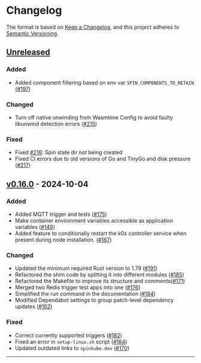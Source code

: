 # Changelog

The format is based on [Keep a Changelog](https://keepachangelog.com/en/1.1.0/), and this project adheres to [Semantic Versioning](https://semver.org/spec/v2.0.0.html).

## [Unreleased]

### Added

- Added component filtering based on env var `SPIN_COMPONENTS_TO_RETAIN` ([#197](https://github.com/spinkube/containerd-shim-spin/pull/197))

### Changed

- Turn off native unwinding from Wasmtime Config to avoid faulty libunwind detection errors ([#215](https://github.com/spinkube/containerd-shim-spin/pull/215))

### Fixed

- Fixed [#216](https://github.com/spinkube/containerd-shim-spin/issues/216): Spin state dir not being created
- FIxed CI errors due to old versions of Go and TinyGo and disk pressure ([#217](https://github.com/spinkube/containerd-shim-spin/pull/217))



## [v0.16.0](https://github.com/spinkube/containerd-shim-spin/releases/tag/v0.16.0) - 2024-10-04

### Added

- Added MQTT trigger and tests ([#175](https://github.com/spinkube/containerd-shim-spin/pull/175))
- Make container environment variables accessible as application variables ([#149](https://github.com/spinkube/containerd-shim-spin/pull/149))
- Added feature to conditionally restart the k0s controller service when present during node installation. ([#167](https://github.com/spinkube/containerd-shim-spin/pull/167))

### Changed

- Updated the minimum required Rust version to 1.79 ([#191](https://github.com/spinkube/containerd-shim-spin/pull/191))
- Refactored the shim code by splitting it into different modules ([#185](https://github.com/spinkube/containerd-shim-spin/pull/185))
- Refactored the Makefile to improve its structure and comments([#171](https://github.com/spinkube/containerd-shim-spin/pull/171))
- Merged two Redis trigger test apps into one ([#176](https://github.com/spinkube/containerd-shim-spin/pull/176))
- Simplified the run command in the documentation ([#184](https://github.com/spinkube/containerd-shim-spin/pull/184))
-  Modified Dependabot settings to group patch-level dependency updates ([#162](https://github.com/spinkube/containerd-shim-spin/pull/162))

### Fixed

- Correct currently supported triggers ([#182](https://github.com/spinkube/containerd-shim-spin/pull/182))
- Fixed an error in `setup-linux.sh` script ([#184](https://github.com/spinkube/containerd-shim-spin/pull/184))
- Updated outdated links to `spinkube.dev` ([#170](https://github.com/spinkube/containerd-shim-spin/pull/170))

---

[Unreleased]: <https://github.com/spinkube/containerd-shim-spin/compare/v0.16.0..HEAD>
[v0.16.0]: https://github.com/spinkube/containerd-shim-spin/compare/v0.15.1...v0.16.0
